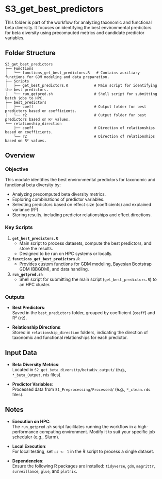 # S3_get_best_predictors

This folder is part of the workflow for analyzing taxonomic and functional beta diversity. It focuses on identifying the best environmental predictors for beta diversity using precomputed metrics and candidate predictor variables.

## Folder Structure

``` plaintext
S3_get_best_predictors
├── Functions
│   └── functions_get_best_predictors.R   # Contains auxiliary functions for GDM modeling and data preparation.
├── Scripts
│   ├── get_best_predictors.R            # Main script for identifying the best predictors.
│   └── run_getpred.sh                   # Shell script for submitting batch jobs to HPC.
├── best_predictors
│   ├── coeff                            # Output folder for best predictors based on coefficients.
│   └── r2                               # Output folder for best predictors based on R² values.
└── relationship_direction
    ├── coeff                            # Direction of relationships based on coefficients.
    └── r2                               # Direction of relationships based on R² values.
```

## Overview

### Objective

This module identifies the best environmental predictors for taxonomic and functional beta diversity by:

-   Analyzing precomputed beta diversity metrics.
-   Exploring combinations of predictor variables.
-   Selecting predictors based on effect size (coefficients) and explained variance (R²).
-   Storing results, including predictor relationships and effect directions.

### Key Scripts

1.  **`get_best_predictors.R`**
    -   Main script to process datasets, compute the best predictors, and store the results.
    -   Designed to be run on HPC systems or locally.
2.  **`functions_get_best_predictors.R`**
    -   Provides custom functions for GDM modeling, Bayesian Bootstrap GDM (BBGDM), and data handling.
3.  **`run_getpred.sh`**
    -   Shell script for submitting the main script (`get_best_predictors.R`) to an HPC cluster.

### Outputs

-   **Best Predictors**:\
    Saved in the `best_predictors` folder, grouped by coefficient (`coeff`) and R² (`r2`).

-   **Relationship Directions**:\
    Stored in `relationship_direction` folders, indicating the direction of taxonomic and functional relationships for each predictor.

## Input Data

-   **Beta Diversity Metrics**:\
    Located in `S2_get_beta_diversity/betadiv_output/` (e.g., `*_beta_Output.rds` files).

-   **Predictor Variables**:\
    Processed data from `S1_Preprocessing/Processed/` (e.g., `*_clean.rds` files).

## Notes

-   **Execution on HPC**:\
    The `run_getpred.sh` script facilitates running the workflow in a high-performance computing environment. Modify it to suit your specific job scheduler (e.g., Slurm).

-   **Local Execution**:\
    For local testing, set `ii <- 1` in the R script to process a single dataset.

-   **Dependencies**:\
    Ensure the following R packages are installed: `tidyverse`, `gdm`, `magrittr`, `surveillance`, `glue`, and `plotrix`.
